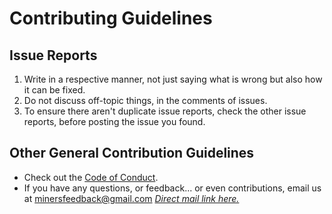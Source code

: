 # Contributing Guidelines

## Issue Reports
1. Write in a respective manner, not just saying what is wrong but also how it can be fixed.
2. Do not discuss off-topic things, in the comments of issues.
3. To ensure there aren't duplicate issue reports, check the other issue reports, before posting the issue you found.

## Other General Contribution Guidelines
- Check out the [Code of Conduct](https://github.com/IcicleSavage/IcicleSavage.github.io/blob/main/CODE_OF_CONDUCT.md).
- If you have any questions, or feedback... or even contributions, email us at minersfeedback@gmail.com *[Direct mail link here.](mailto:minersfeedback@gmail.com)*
